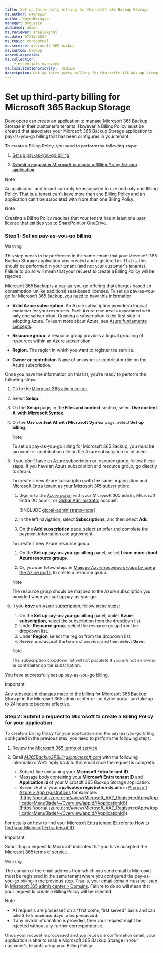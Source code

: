 ```yaml
---
title: Set up third-party billing for Microsoft 365 Backup Storage
ms.author: waynewin
author: WayneEwington
manager: brgussin
audience: admin
ms.reviewer: sreelakshmi
ms.date: 07/31/2024
ms.topic: conceptual
ms.service: microsoft-365-backup
ms.custom: backup
search.appverid:
ms.collection:
    - essentials-overview
ms.localizationpriority:  medium
description: Set up third-party billing for Microsoft 365 Backup Storage.
---
```


# Set up third-party billing for Microsoft 365 Backup Storage

Developers can create an application to manage Microsoft 365 Backup Storage in their customer's tenants. However, a Billing Policy must be created that associates your Microsoft 365 Backup Storage application to pay-as-you-go billing that has been configured in your tenant.

To create a Billing Policy, you need to perform the following steps:

1. [Set up pay-as-you-go billing](#step-1-set-up-pay-as-you-go-billing).

2. [Submit a request to Microsoft to create a Billing Policy for your application](#step-2-submit-a-request-to-microsoft-to-create-a-billing-policy-for-your-application).

> [!NOTE]
> An application and tenant can only be associated to one and only one Billing Policy. That is, a tenant can't have more than one Billing Policy and an application can't be associated with more than one Billing Policy.

> [!NOTE]
> Creating a Billing Policy requires that your tenant has at least one user license that entitles you to SharePoint or OneDrive.

### Step 1: Set up pay-as-you-go billing

> [!WARNING]
> This step needs to be performed in the same tenant that your Microsoft 365 Backup Storage application was created and registered in. That is, this should be performed in your tenant (and not your customer's tenants). Failure to do so will mean that your request to create a Billing Policy will be rejected.

Microsoft 365 Backup is a pay-as-you-go offering that charges based on consumption, unlike traditional seat-based licenses. To set up pay-as-you-go for Microsoft 365 Backup, you need to have this information:

- **Valid Azure subscription.** An Azure subscription provides a logical container for your resources. Each Azure resource is associated with only one subscription. Creating a subscription is the first step in adopting Azure. To learn more about Azure, see [Azure fundamental concepts](/azure/cloud-adoption-framework/ready/considerations/fundamental-concepts).

- **Resource group.** A resource group provides a logical grouping of resources within an Azure subscription.

- **Region.** The region in which you want to register the service.

- **Owner or contributor.** Name of an owner or contributor role on the Azure subscription.

Once you have the information on this list, you're ready to perform the following steps:

1. Go to the [Microsoft 365 admin center](https://admin.microsoft.com/Adminportal/Home).

2. Select **Setup**.

3. On the **Setup** page, in the **Files and content** section, select **Use content AI with Microsoft Syntex**.

4. On the **Use content AI with Microsoft Syntex** page, select **Set up billing**.
   
   > [!NOTE]
   > To set up pay-as-you-go billing for Microsoft 365 Backup, you must be an owner or contribution role on the Azure subscription to be used.

5. If you *don't* have an Azure subscription or resource group, follow these steps. If you have an Azure subscription and resource group, go directly to step 6.

    To create a new Azure subscription with the same organization and Microsoft Entra tenant as your Microsoft 365 subscription:

    1. Sign in to the [Azure portal](https://portal.azure.com/) with your Microsoft 365 admin, Microsoft Entra DC admin, or [Global Administrator](/entra/identity/role-based-access-control/permissions-reference#global-administrator) account.

        [!INCLUDE [global-administrator-note](../../includes/global-administrator-note.md)]

    2. In the left navigation, select **Subscriptions**, and then select **Add**.

    3. On the **Add subscription** page, select an offer and complete the payment information and agreement.

    To create a new Azure resource group:

    1. On the **Set up pay-as-you-go billing** panel, select **Learn more about Azure resource groups**.

    2. Or, you can follow steps in [Manage Azure resource groups by using the Azure portal](/azure/azure-resource-manager/management/manage-resource-groups-portal) to create a resource group.

    > [!NOTE]
    > The resource group should be mapped to the Azure subscription you provided when you set up pay-as-you-go.

6. If you ***have*** an Azure subscription, follow these steps:

   1. On the **Set up pay-as-you-go billing** panel, under **Azure subscription**, select the subscription from the dropdown list.
   2. Under **Resource group**, select the resource group from the dropdown list.
   3. Under **Region**, select the region from the dropdown list.
   4. Review and accept the terms of service, and then select **Save**.

   > [!NOTE]
   > The subscription dropdown list will not populate if you are not an owner or contributor on the subscription.

You have successfully set up pay-as-you-go billing.

> [!IMPORTANT]
> Any subsequent changes made to the billing for Microsoft 365 Backup Storage in the Microsoft 365 admin center or the Azure portal can take up to 24 hours to become effective.

### Step 2: Submit a request to Microsoft to create a Billing Policy for your application

To create a Billing Policy for your application and the pay-as-you-go billing configured in the previous step, you need to perform the following steps:

1. Review the [Microsoft 365 terms of service](https://www.microsoft.com/licensing/terms/product/ForOnlineServices/all).

2. Email *M365Backup3PBilling@microsoft.com* with the following information: We'll reply back to this email once the request is complete.

    - Subject line containing your **Microsoft Entra tenant ID**.
    - Message body containing your **Microsoft Entra tenant ID** and **Application Id** of your Microsoft 365 Backup Storage application.
    - Screenshot of your **application registration details** in [Microsoft Azure > App registrations](https://portal.azure.com/#view/Microsoft_AAD_IAM/ActiveDirectoryMenuBlade/~/RegisteredApps) for example: [https://portal.azure.com/#view/Microsoft_AAD_RegisteredApps/ApplicationMenuBlade/~/Overview/appId/{ApplicationId}](https://portal.azure.com/#view/Microsoft_AAD_RegisteredApps/ApplicationMenuBlade/~/Overview/appId/{ApplicationId}).

For details on how to find your Microsoft Entra tenant ID, refer to [How to find your Microsoft Entra tenant ID](/entra/fundamentals/how-to-find-tenant).

> [!IMPORTANT]
> Submitting a request to Microsoft indicates that you have accepted the [Microsoft 365 terms of service](https://www.microsoft.com/licensing/terms/product/ForOnlineServices/all).

> [!WARNING]
> The domain of the email address from which you send email to Microsoft must be registered in the same tenant where you configured the pay-as-you-go billing in the previous step. That is, your email domain must be listed in [Microsoft 365 admin center > Domains](https://admin.microsoft.com/Adminportal/?#/Domains). Failure to do so will mean that your request to create a Billing Policy will be rejected.

> [!NOTE]
> - All requests are processed on a "first come, first served" basis and can take 3 to 5 business days to be processed.
> - If any invalid information is provided, then your request might be rejected without any further correspondence.

Once your request is processed and you receive a confirmation email, your application is able to enable Microsoft 365 Backup Storage in your customer's tenants using your Billing Policy.
